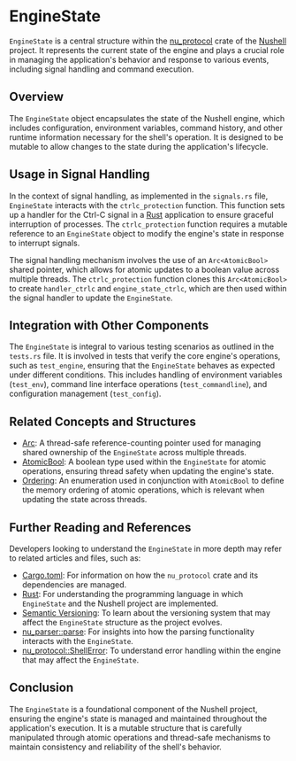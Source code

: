 # EngineState

`EngineState` is a central structure within the [nu_protocol](nu_protocol.md) crate of the [Nushell](Nushell.md) project. It represents the current state of the engine and plays a crucial role in managing the application's behavior and response to various events, including signal handling and command execution.

## Overview

The `EngineState` object encapsulates the state of the Nushell engine, which includes configuration, environment variables, command history, and other runtime information necessary for the shell's operation. It is designed to be mutable to allow changes to the state during the application's lifecycle.

## Usage in Signal Handling

In the context of signal handling, as implemented in the `signals.rs` file, `EngineState` interacts with the `ctrlc_protection` function. This function sets up a handler for the Ctrl-C signal in a [Rust](Rust.md) application to ensure graceful interruption of processes. The `ctrlc_protection` function requires a mutable reference to an `EngineState` object to modify the engine's state in response to interrupt signals.

The signal handling mechanism involves the use of an `Arc<AtomicBool>` shared pointer, which allows for atomic updates to a boolean value across multiple threads. The `ctrlc_protection` function clones this `Arc<AtomicBool>` to create `handler_ctrlc` and `engine_state_ctrlc`, which are then used within the signal handler to update the `EngineState`.

## Integration with Other Components

The `EngineState` is integral to various testing scenarios as outlined in the `tests.rs` file. It is involved in tests that verify the core engine's operations, such as `test_engine`, ensuring that the `EngineState` behaves as expected under different conditions. This includes handling of environment variables (`test_env`), command line interface operations (`test_commandline`), and configuration management (`test_config`).

## Related Concepts and Structures

- [Arc](Arc.md): A thread-safe reference-counting pointer used for managing shared ownership of the `EngineState` across multiple threads.
- [AtomicBool](AtomicBool.md): A boolean type used within the `EngineState` for atomic operations, ensuring thread safety when updating the engine's state.
- [Ordering](Ordering.md): An enumeration used in conjunction with `AtomicBool` to define the memory ordering of atomic operations, which is relevant when updating the state across threads.

## Further Reading and References

Developers looking to understand the `EngineState` in more depth may refer to related articles and files, such as:

- [Cargo.toml](Cargo.toml.md): For information on how the `nu_protocol` crate and its dependencies are managed.
- [Rust](Rust.md): For understanding the programming language in which `EngineState` and the Nushell project are implemented.
- [Semantic Versioning](Semantic%20Versioning.md): To learn about the versioning system that may affect the `EngineState` structure as the project evolves.
- [nu_parser::parse](nu_parser::parse.md): For insights into how the parsing functionality interacts with the `EngineState`.
- [nu_protocol::ShellError](nu_protocol::ShellError.md): To understand error handling within the engine that may affect the `EngineState`.

## Conclusion

The `EngineState` is a foundational component of the Nushell project, ensuring the engine's state is managed and maintained throughout the application's execution. It is a mutable structure that is carefully manipulated through atomic operations and thread-safe mechanisms to maintain consistency and reliability of the shell's behavior.